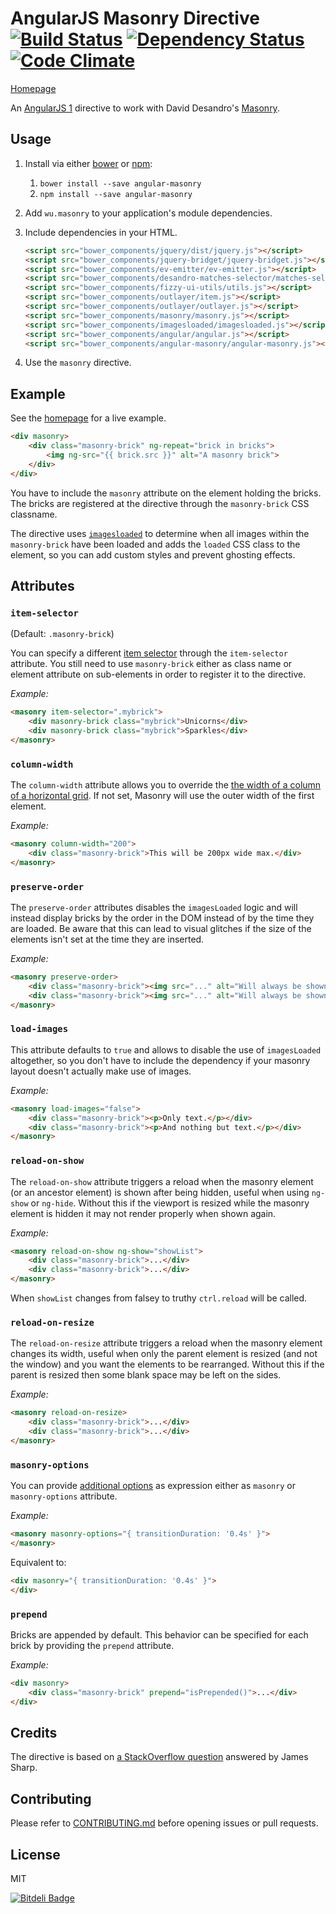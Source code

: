 # AngularJS Masonry Directive [![Build Status](https://travis-ci.org/passy/angular-masonry.png)](https://travis-ci.org/passy/angular-masonry) [![Dependency Status](https://gemnasium.com/passy/angular-masonry.png)](https://gemnasium.com/passy/angular-masonry) [![Code Climate](https://codeclimate.com/github/passy/angular-masonry.png)](https://codeclimate.com/github/passy/angular-masonry)

[Homepage](https://passy.github.io/angular-masonry)

An [AngularJS 1](https://angularjs.org/) directive to work with David Desandro's [Masonry](http://masonry.desandro.com/).

## Usage

1. Install via either [bower](http://bower.io/) or [npm](https://www.npmjs.com/):
    1. `bower install --save angular-masonry`
    2. `npm install --save angular-masonry`
2. Add `wu.masonry` to your application's module dependencies.
3. Include dependencies in your HTML.
      ```html
      <script src="bower_components/jquery/dist/jquery.js"></script>
      <script src="bower_components/jquery-bridget/jquery-bridget.js"></script>
      <script src="bower_components/ev-emitter/ev-emitter.js"></script>
      <script src="bower_components/desandro-matches-selector/matches-selector.js"></script>
      <script src="bower_components/fizzy-ui-utils/utils.js"></script>
      <script src="bower_components/outlayer/item.js"></script>
      <script src="bower_components/outlayer/outlayer.js"></script>
      <script src="bower_components/masonry/masonry.js"></script>
      <script src="bower_components/imagesloaded/imagesloaded.js"></script>
      <script src="bower_components/angular/angular.js"></script>
      <script src="bower_components/angular-masonry/angular-masonry.js"></script>
      ```
    
4. Use the `masonry` directive.

## Example

See the [homepage](http://passy.github.io/angular-masonry) for a live example.

```html
<div masonry>
    <div class="masonry-brick" ng-repeat="brick in bricks">
        <img ng-src="{{ brick.src }}" alt="A masonry brick">
    </div>
</div>
```

You have to include the `masonry` attribute on the element holding the bricks.
The bricks are registered at the directive through the `masonry-brick` CSS
classname.

The directive uses [`imagesloaded`](https://github.com/desandro/imagesloaded) to
determine when all images within the `masonry-brick` have been loaded and adds
the `loaded` CSS class to the element, so you can add custom styles and
prevent ghosting effects.

## Attributes

### `item-selector`

(Default: `.masonry-brick`)

You can specify a different [item
selector](http://masonry.desandro.com/options.html#itemselector) through the
`item-selector` attribute. You still need to use `masonry-brick` either as class
name or element attribute on sub-elements in order to register it to the
directive.

*Example:*

```html
<masonry item-selector=".mybrick">
    <div masonry-brick class="mybrick">Unicorns</div>
    <div masonry-brick class="mybrick">Sparkles</div>
</masonry>
```

### `column-width`

The `column-width` attribute allows you to override the [the width of a column
of a horizontal grid](http://masonry.desandro.com/options.html#columnwidth). If
not set, Masonry will use the outer width of the first element.

*Example:*

```html
<masonry column-width="200">
    <div class="masonry-brick">This will be 200px wide max.</div>
</masonry>
```

### `preserve-order`

The `preserve-order` attributes disables the `imagesLoaded` logic and will
instead display bricks by the order in the DOM instead of by the time they are
loaded. Be aware that this can lead to visual glitches if the size of the
elements isn't set at the time they are inserted.

*Example:*

```html
<masonry preserve-order>
    <div class="masonry-brick"><img src="..." alt="Will always be shown 1st"></div>
    <div class="masonry-brick"><img src="..." alt="Will always be shown 2nd"></div>
</masonry>
```

### `load-images`

This attribute defaults to `true` and allows to disable the use of `imagesLoaded`
altogether, so you don't have to include the dependency if your masonry layout
doesn't actually make use of images.

*Example:*

```html
<masonry load-images="false">
    <div class="masonry-brick"><p>Only text.</p></div>
    <div class="masonry-brick"><p>And nothing but text.</p></div>
</masonry>
```

### `reload-on-show`

The `reload-on-show` attribute triggers a reload when the masonry element (or an
ancestor element) is shown after being hidden, useful when using `ng-show` or 
`ng-hide`. Without this if the viewport is resized while the masonry element is 
hidden it may not render properly when shown again.

*Example:*

```html
<masonry reload-on-show ng-show="showList">
    <div class="masonry-brick">...</div>
    <div class="masonry-brick">...</div>
</masonry>
```

When `showList` changes from falsey to truthy `ctrl.reload` will be called.


### `reload-on-resize`

The `reload-on-resize` attribute triggers a reload when the masonry element changes
its width, useful when only the parent element is resized (and not the window) and 
you want the elements to be rearranged. Without this if the parent is resized then 
some blank space may be left on the sides.

*Example:*

```html
<masonry reload-on-resize>
    <div class="masonry-brick">...</div>
    <div class="masonry-brick">...</div>
</masonry>
```


### `masonry-options`

You can provide [additional options](http://masonry.desandro.com/options.html)
as expression either as `masonry` or `masonry-options` attribute.

*Example:*

```html
<masonry masonry-options="{ transitionDuration: '0.4s' }">
</masonry>
```

Equivalent to:

```html
<div masonry="{ transitionDuration: '0.4s' }">
</div>
```

### `prepend`

Bricks are appended by default. This behavior can be specified for each brick by
providing the `prepend` attribute.

*Example:*

```html
<div masonry>
    <div class="masonry-brick" prepend="isPrepended()">...</div>
</div>
```

## Credits

The directive is based on
[a StackOverflow question](http://stackoverflow.com/questions/16504151/masonry-with-angularjs)
answered by James Sharp.


## Contributing

Please refer to [CONTRIBUTING.md](CONTRIBUTING.md) before opening issues or pull
requests.

## License

MIT


[![Bitdeli Badge](https://d2weczhvl823v0.cloudfront.net/passy/angular-masonry/trend.png)](https://bitdeli.com/free "Bitdeli Badge")

